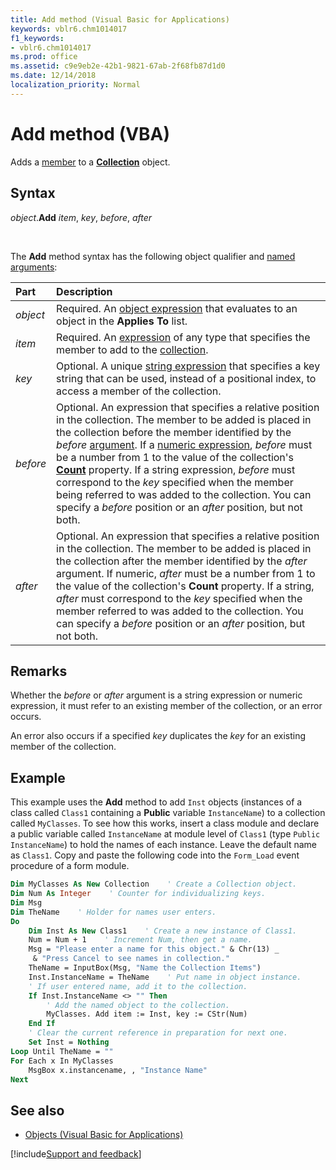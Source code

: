 ```yaml
---
title: Add method (Visual Basic for Applications)
keywords: vblr6.chm1014017
f1_keywords:
- vblr6.chm1014017
ms.prod: office
ms.assetid: c9e9eb2e-42b1-9821-67ab-2f68fb87d1d0
ms.date: 12/14/2018
localization_priority: Normal
---
```



# Add method (VBA)

Adds a [member](../../Glossary/vbe-glossary.md#member) to a **[Collection](collection-object.md)** object.

## Syntax

_object_.**Add** _item_, _key_, _before_, _after_

<br/>

The **Add** method syntax has the following object qualifier and [named arguments](../../Glossary/vbe-glossary.md#named-argument):

|Part|Description|
|:-----|:-----|
| _object_|Required. An [object expression](../../Glossary/vbe-glossary.md#object-expression) that evaluates to an object in the **Applies To** list.|
|_item_|Required. An [expression](../../Glossary/vbe-glossary.md#expression) of any type that specifies the member to add to the [collection](../../Glossary/vbe-glossary.md#collection).|
|_key_|Optional. A unique [string expression](../../Glossary/vbe-glossary.md#string-expression) that specifies a key string that can be used, instead of a positional index, to access a member of the collection.|
|_before_|Optional. An expression that specifies a relative position in the collection. The member to be added is placed in the collection before the member identified by the _before_ [argument](../../Glossary/vbe-glossary.md#argument). If a [numeric expression](../../Glossary/vbe-glossary.md#numeric-expression), _before_ must be a number from 1 to the value of the collection's **[Count](count-property-visual-basic-for-applications.md)** property. If a string expression, _before_ must correspond to the _key_ specified when the member being referred to was added to the collection. You can specify a _before_ position or an _after_ position, but not both.|
|_after_|Optional. An expression that specifies a relative position in the collection. The member to be added is placed in the collection after the member identified by the _after_ argument. If numeric, _after_ must be a number from 1 to the value of the collection's **Count** property. If a string, _after_ must correspond to the _key_ specified when the member referred to was added to the collection. You can specify a _before_ position or an _after_ position, but not both.|

## Remarks

Whether the _before_ or _after_ argument is a string expression or numeric expression, it must refer to an existing member of the collection, or an error occurs.

An error also occurs if a specified _key_ duplicates the _key_ for an existing member of the collection.

## Example

This example uses the **Add** method to add `Inst` objects (instances of a class called `Class1` containing a **Public** variable `InstanceName`) to a collection called  `MyClasses`. To see how this works, insert a class module and declare a public variable called  `InstanceName` at module level of `Class1` (type `Public InstanceName`) to hold the names of each instance. Leave the default name as `Class1`. Copy and paste the following code into the `Form_Load` event procedure of a form module.


```vb
Dim MyClasses As New Collection    ' Create a Collection object.
Dim Num As Integer    ' Counter for individualizing keys.
Dim Msg
Dim TheName    ' Holder for names user enters.
Do
    Dim Inst As New Class1    ' Create a new instance of Class1.
    Num = Num + 1    ' Increment Num, then get a name.
    Msg = "Please enter a name for this object." & Chr(13) _
     & "Press Cancel to see names in collection."
    TheName = InputBox(Msg, "Name the Collection Items")
    Inst.InstanceName = TheName    ' Put name in object instance.
    ' If user entered name, add it to the collection.
    If Inst.InstanceName <> "" Then
        ' Add the named object to the collection.
        MyClasses. Add item := Inst, key := CStr(Num)
    End If
    ' Clear the current reference in preparation for next one.
    Set Inst = Nothing
Loop Until TheName = ""
For Each x In MyClasses
    MsgBox x.instancename, , "Instance Name"
Next

```

## See also

- [Objects (Visual Basic for Applications)](../objects-visual-basic-for-applications.md)

[!include[Support and feedback](~/includes/feedback-boilerplate.md)]
